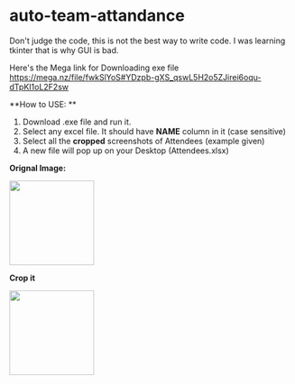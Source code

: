 # auto-team-attandance

Don't judge the code, this is not the best way to write code. I was learning tkinter that is why GUI is bad.

Here's the Mega link for Downloading exe file
https://mega.nz/file/fwkSlYoS#YDzpb-gXS_qswL5H2o5ZJirei6oqu-dTpKI1oL2F2sw

**How to USE: **

1. Download .exe file and run it.
2. Select any excel file. It should have **NAME** column in it (case sensitive)
3. Select all the **cropped** screenshots of Attendees (example given)
4. A new file will pop up on your Desktop (Attendees.xlsx)

**Orignal Image:**

<img src="https://user-images.githubusercontent.com/63236001/117050663-0aba9400-ad2f-11eb-851f-fd1a80ce1e65.jpeg" width="150">

**Crop it**

<img src="https://user-images.githubusercontent.com/63236001/117050625-feced200-ad2e-11eb-9443-d2df5240bcb0.jpeg" width="150">

